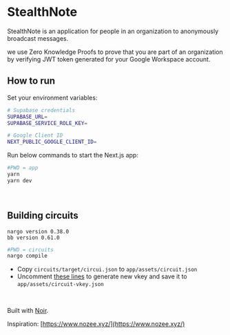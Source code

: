# StealthNote

StealthNote is an application for people in an organization to anonymously broadcast messages.

we use Zero Knowledge Proofs to prove that you are part of an organization by verifying JWT token generated for your Google Workspace account.

## How to run

Set your environment variables:
```sh
# Supabase credentials
SUPABASE_URL=
SUPABASE_SERVICE_ROLE_KEY=

# Google Client ID
NEXT_PUBLIC_GOOGLE_CLIENT_ID=
```

Run below commands to start the Next.js app:
```sh
#PWD = app
yarn
yarn dev
```

<br />

## Building circuits

```
nargo version 0.38.0
bb version 0.61.0
```

```sh
#PWD = circuits
nargo compile
```

- Copy `circuits/target/circui.json` to `app/assets/circuit.json`
- Uncomment [these lines](./app/lib/utils.ts#L13) to generate new vkey and save it to `app/assets/circuit-vkey.json`

<br />

Built with [Noir](https://www.noir-lang.org/). 

Inspiration: [https://www.nozee.xyz/](https://www.nozee.xyz/)
